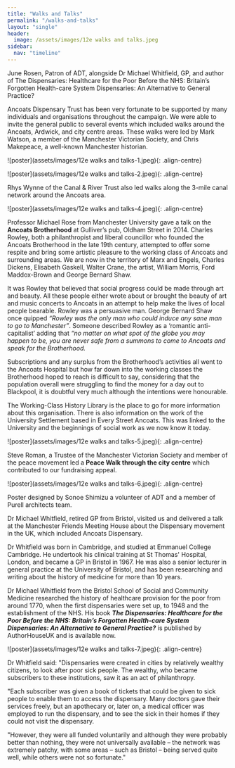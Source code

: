 ```yaml
---
title: "Walks and Talks"
permalink: "/walks-and-talks"
layout: "single"
header:
  image: /assets/images/12e walks and talks.jpeg
sidebar:
  nav: "timeline"
---
```


June Rosen, Patron of ADT, alongside Dr Michael Whitfield, GP, and author of The Dispensaries: Healthcare for the Poor Before the NHS: Britain’s Forgotten Health-care System Dispensaries: An Alternative to General Practice?

Ancoats Dispensary Trust has been very fortunate to be supported by many individuals and organisations throughout the campaign.  We were able to invite the general public to several events which included walks around the Ancoats, Ardwick, and city centre areas.  These walks were led by Mark Watson, a member of the Manchester Victorian Society, and Chris Makepeace, a well-known Manchester historian.

![poster](assets/images/12e walks and talks-1.jpeg){: .align-centre}

![poster](assets/images/12e walks and talks-2.jpeg){: .align-centre}

Rhys Wynne of the Canal & River Trust also led walks along the 3-mile canal network around the Ancoats area.

![poster](assets/images/12e walks and talks-4.jpeg){: .align-centre}

Professor Michael Rose from Manchester University gave a talk on the **Ancoats Brotherhood** at Gulliver’s pub, Oldham Street in 2014.
Charles Rowley, both a philanthropist and liberal councillor who founded the Ancoats Brotherhood in the late 19th century, attempted to offer some respite and bring some artistic pleasure to the working class of Ancoats and surrounding areas.  We are now in the territory of Marx and Engels, Charles Dickens, Elisabeth Gaskell, Walter Crane, the artist, William Morris, Ford Maddox-Brown and George Bernard Shaw.

It was Rowley that believed that social progress could be made through art and beauty.  All these people either wrote about or brought the beauty of art and music concerts to Ancoats in an attempt to help make the lives of local people bearable. Rowley was a persuasive man. George Bernard Shaw once quipped _“Rowley was the only man who could induce any sane man to go to Manchester”_. Someone described Rowley as a ‘romantic anti-capitalist’ adding that _“no matter on what spot of the globe you may happen to be, you are never safe from a summons to come to Ancoats and speak for the Brotherhood._

Subscriptions and any surplus from the Brotherhood’s activities all went to the Ancoats Hospital but how far down into the working classes the Brotherhood hoped to reach is difficult to say, considering that the population overall were struggling to find the money for a day out to Blackpool, it is doubtful very much although the intentions were honourable. 

The Working-Class History Library is the place to go for more information about this organisation. There is also information on the work of the University Settlement based in Every Street Ancoats. This was linked to the University and the beginnings of social work as we now know it today. 

![poster](assets/images/12e walks and talks-5.jpeg){: .align-centre}

Steve Roman, a Trustee of the Manchester Victorian Society and member of the peace movement led a **Peace Walk through the city centre** which contributed to our fundraising appeal.

![poster](assets/images/12e walks and talks-6.jpeg){: .align-centre}

Poster designed by Sonoe Shimizu a volunteer of ADT and a member of Purell architects team.

Dr Michael Whitfield, retired GP from Bristol, visited us and delivered a talk at the Manchester Friends Meeting House about the Dispensary movement in the UK, which included Ancoats Dispensary. 

Dr Whitfield was born in Cambridge, and studied at Emmanuel College Cambridge. He undertook his clinical training at St Thomas' Hospital, London, and became a GP in Bristol in 1967. He was also a senior lecturer in general practice at the University of Bristol, and has been researching and writing about the history of medicine for more than 10 years.

Dr Michael Whitfield from the Bristol School of Social and Community Medicine researched the history of healthcare provision for the poor from around 1770, when the first dispensaries were set up, to 1948 and the establishment of the NHS. His book **_The Dispensaries: Healthcare for the Poor Before the NHS: Britain’s Forgotten Health-care System Dispensaries: An Alternative to General Practice?_** is published by AuthorHouseUK and is available now.  

![poster](assets/images/12e walks and talks-7.jpeg){: .align-centre}

Dr Whitfield said: "Dispensaries were created in cities by relatively wealthy citizens, to look after poor sick people. The wealthy, who became subscribers to these institutions, saw it as an act of philanthropy.

"Each subscriber was given a book of tickets that could be given to sick people to enable them to access the dispensary. Many doctors gave their services freely, but an apothecary or, later on, a medical officer was employed to run the dispensary, and to see the sick in their homes if they could not visit the dispensary.

"However, they were all funded voluntarily and although they were probably better than nothing, they were not universally available – the network was extremely patchy, with some areas – such as Bristol – being served quite well, while others were not so fortunate."
